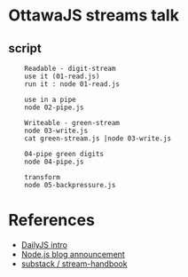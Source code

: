 # OttawaJS streams talk

## script

        Readable - digit-stream
        use it (01-read.js)
        run it : node 01-read.js

        use in a pipe
        node 02-pipe.js

        Writeable - green-stream        
        node 03-write.js
        cat green-stream.js |node 03-write.js

        04-pipe green digits
        node 04-pipe.js

        transform
        node 05-backpressure.js

# References

* [DailyJS intro](http://dailyjs.com/2012/12/21/components-holler-gruntstart/)
* [Node.js blog announcement](http://blog.nodejs.org/2012/12/21/streams2/)
* [substack / stream-handbook](https://github.com/substack/stream-handbook)